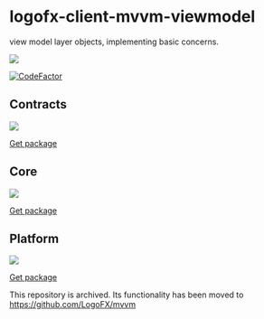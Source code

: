# logofx-client-mvvm-viewmodel
view model layer objects, implementing basic concerns.

<img src=https://ci.appveyor.com/api/projects/status/github/logofx/logofx-client-mvvm-viewmodel>

[![CodeFactor](https://www.codefactor.io/repository/github/logofx/logofx-client-mvvm-viewmodel/badge)](https://www.codefactor.io/repository/github/logofx/logofx-client-mvvm-viewmodel)

## Contracts

<img src=https://img.shields.io/nuget/dt/LogoFX.Client.Mvvm.ViewModel.Contracts>

[Get package](https://www.nuget.org/packages/LogoFX.Client.Mvvm.ViewModel.Contracts)

## Core

<img src=https://img.shields.io/nuget/dt/LogoFX.Client.Mvvm.ViewModel.Core>

[Get package](https://www.nuget.org/packages/LogoFX.Client.Mvvm.ViewModel.Core)

## Platform

<img src=https://img.shields.io/nuget/dt/LogoFX.Client.Mvvm.ViewModel>

[Get package](https://www.nuget.org/packages/LogoFX.Client.Mvvm.ViewModel)


This repository is archived. Its functionality has been moved to https://github.com/LogoFX/mvvm
